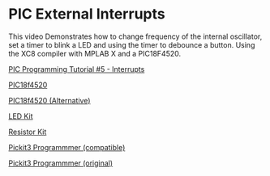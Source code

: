 # PIC External Interrupts
This video Demonstrates how to change frequency of the internal oscillator, set a timer to blink a LED and using the timer to debounce a button. Using the XC8 compiler with MPLAB X and a PIC18F4520.

<a href="https://www.youtube.com/watch?v=MiPxVmj_nHI">PIC Programming Tutorial #5 - Interrupts</a>

<a href="https://amzn.to/2oTHRqm">PIC18f4520</a>

<a href="https://amzn.to/2p2PsmV">PIC18f4520  (Alternative)</a>

<a href="https://amzn.to/2x5Fq8a">LED Kit</a>

<a href="https://amzn.to/2COwEBA">Resistor Kit</a>

<a href="https://amzn.to/2BzKsiE">Pickit3 Programmmer (compatible)</a>

<a href="https://www.microchip.com/Developmenttools/ProductDetails/PartNo/PG164130">Pickit3 Programmmer (original)</a>

